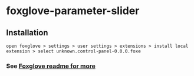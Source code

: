 # foxglove-parameter-slider
## Installation
```
open foxglove > settings > user settings > extensions > install local extension > select unknown.control-panel-0.0.0.foxe
```
### See [Foxglove readme for more](/FoxGloveREADME.md)
